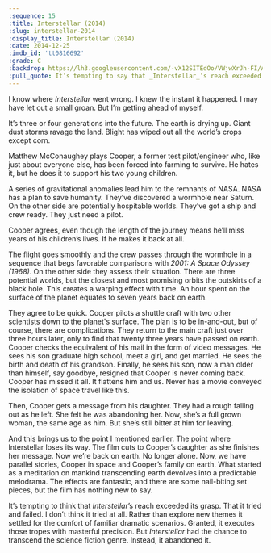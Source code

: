 ```yaml
---
:sequence: 15
:title: Interstellar (2014)
:slug: interstellar-2014
:display_title: Interstellar (2014)
:date: 2014-12-25
:imdb_id: 'tt0816692'
:grade: C
:backdrop: https://lh3.googleusercontent.com/-vX12SITEdOo/VWjwXrJh-FI/AAAAAAAACq8/OJz7BBTV8SY/w1000-rj/interstellar-2014.jpg
:pull_quote: It’s tempting to say that _Interstellar_’s reach exceeded its grasp. That it tried and failed. I don’t think it tried at all.
---
```

I know where _Interstellar_ went wrong. I knew the instant it happened. I may have let out a small groan. But I’m getting ahead of myself.

It’s three or four generations into the future. The earth is drying up. Giant dust storms ravage the land. Blight has wiped out all the world’s crops except corn.

Matthew McConaughey plays Cooper, a former test pilot/engineer who, like just about everyone else, has been forced into farming to survive. He hates it, but he does it to support his two young children.

A series of gravitational anomalies lead him to the remnants of NASA. NASA has a plan to save humanity. They’ve discovered a wormhole near Saturn. On the other side are potentially hospitable worlds. They’ve got a ship and crew ready. They just need a pilot.

Cooper agrees, even though the length of the journey means he’ll miss years of his children’s lives. If he makes it back at all.

The flight goes smoothly and the crew passes through the wormhole in a sequence that begs favorable comparisons with _2001: A Space Odyssey (1968)_. On the other side they assess their situation. There are three potential worlds, but the closest and most promising orbits the outskirts of a black hole. This creates a warping effect with time. An hour spent on the surface of the planet equates to seven years back on earth.

They agree to be quick. Cooper pilots a shuttle craft with two other scientists down to the planet's surface. The plan is to be in-and-out, but of course, there are complications. They return to the main craft just over three hours later, only to find that twenty three years have passed on earth. Cooper checks the equivalent of his mail in the form of video messages. He sees his son graduate high school, meet a girl, and get married. He sees the birth and death of his grandson. Finally, he sees his son, now a man older than himself, say goodbye, resigned that Cooper is never coming back. Cooper has missed it all. It flattens him and us. Never has a movie conveyed the isolation of space travel like this.

Then, Cooper gets a message from his daughter. They had a rough falling out as he left. She felt he was abandoning her. Now, she’s a full grown woman, the same age as him. But she’s still bitter at him for leaving.

And this brings us to the point I mentioned earlier. The point where Interstellar loses its way. The film cuts to Cooper’s daughter as she finishes her message. Now we’re back on earth. No longer alone. Now, we have parallel stories, Cooper in space and Cooper’s family on earth. What started as a meditation on mankind transcending earth devolves into a predictable melodrama. The effects are fantastic, and there are some nail-biting set pieces, but the film has nothing new to say.

It’s tempting to think that _Interstellar_’s reach exceeded its grasp. That it tried and failed. I don’t think it tried at all. Rather than explore new themes it settled for the comfort of familiar dramatic scenarios. Granted, it executes those tropes with masterful precision. But _Interstellar_ had the chance to transcend the science fiction genre. Instead, it abandoned it.
